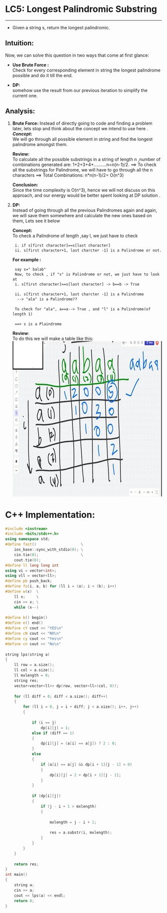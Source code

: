 # LC5: Longest Palindromic Substring
---

- Given a string s, return the longest 
palindromic.
    
## Intuition:

Now, we can solve this question in two ways that come at first glance:

- **Use Brute Force :**  
Check for every corresponding element in string the longest palindrome possible and do it till the end.

- **DP:**  
somehow use the result from our previous iteration to simplify the current one.


## Analysis:
1. **Brute Force:** Instead of directly going to code and finding a problem later, lets stop and think about the concept we intend to use here .  
_**Concept:**_   
We will go through all possible element in string and find the longest palindrome amongst them.  

    **Review:**   
To calculate all the possible substrings in a string of length n ,number of combinations generated are:
1+2+3+4+..........n=n(n-1)/2.
==> To check all the substrings for Palindrome, we will have to go through all the n characters
==> Total Combinations: n*n(n-1)/2= O(n^3)

    **Conclusion:**  
     Since the time complexity is O(n^3), hence we will not discuss on this approach, and our energy would be better spent looking at DP solution .

2. **DP:**   
Instead of going through all the previous Palindromes again and again, we will save them somewhere and calculate the new ones based on them,  Lets see it below

    **Concept:**   
    To check a Palindrome of length ,say l, we just have to check 

        i. if s[first character]==s[last character]
        ii. s[first character+1, last charcter -1] is a Palindrome or not.

    **For example :** 

        say s=" balab"
        Now, to check , if "s" is Palindrome or not, we just have to look at
        i. s[first character]==s[last character] -> b==b -> True

        ii. s[first character+1, last charcter -1] is a Palindrome
         --> "ala" is a Palindrome??

        To check for "ala", a==a--> True , and "l" is a Palindrome(of length 1)

        ==> s is a Plaindrome

    **Review**:  
        To do this we will make a table like this:
        <img src="LC5 .png" height=500 width=500>

# C++ Implementation:
```C++ 
#include <iostream>
#include <bits/stdc++.h>
using namespace std;
#define fast()                    \
    ios_base::sync_with_stdio(0); \
    cin.tie(0);                   \
    cout.tie(0);
#define ll long long int
using vi = vector<int>;
using vll = vector<ll>;
#define pb push_back;
#define fo(i, a, b) for (ll i = (a); i < (b); i++)
#define w(x)  \
    ll x;     \
    cin >> x; \
    while (x--)

#define b() begin()
#define e() end()
#define cY cout << "YES\n"
#define cN cout << "NO\n"
#define cy cout << "Yes\n"
#define cn cout << "No\n"

string lps(string a)
{
    ll row = a.size();
    ll col = a.size();
    ll mxlength = 0;
    string res;
    vector<vector<ll>> dp(row, vector<ll>(col, 0));

    for (ll diff = 0; diff < a.size(); diff++)
    {
        for (ll i = 0, j = i + diff; j < a.size(); i++, j++)
        {

            if (i == j)
                dp[i][j] = 1;
            else if (diff == 1)
            {
                dp[i][j] = (a[i] == a[j]) ? 2 : 0;
            }
            else
            {
                if (a[i] == a[j] && dp[i + 1][j - 1] > 0)
                {
                    dp[i][j] = 2 + dp[i + 1][j - 1];
                }
            }

            if (dp[i][j])
            {
                if (j - i + 1 > mxlength)
                {

                    mxlength = j - i + 1;

                    res = a.substr(i, mxlength);
                }
            }
        }
    }

    return res;
}
int main()
{
    string a;
    cin >> a;
    cout << lps(a) << endl;
    return 0;
}
```
